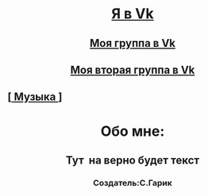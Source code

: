 <html>
<head>

<body background="123.jpg">

<h1>
<P align="center"> <A HREF="https://vk.com/d.sadovoy99"> Я в Vk </a>
</P>
</h1>

<h2>
<P align="center"> <A HREF="https://vk.com/club157786211"> Моя группа в Vk </a>
</P>
</h2>

<h2>
<P align="center"> <A HREF="https://vk.com/humor300tractorista"> Моя вторая группа в Vk </a>
</P>
</h2>


<h2>
[<a href="audio.htm"> Музыка </a>] &nbsp
</h2>

<h1 align="center"> Обо мне: </h1>
<h2 align="center"> Тут  на верно будет текст </h1>

<h3 align="center"> Создатель:С.Гарик </h3>
